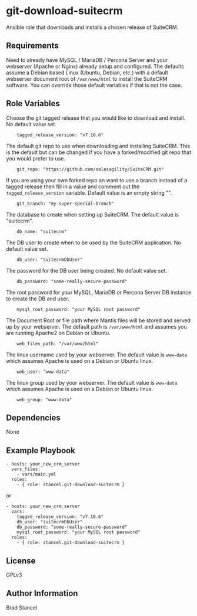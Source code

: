 git-download-suitecrm
=========

Ansible role that downloads and installs a chosen release of SuiteCRM. 

Requirements
------------

Need to already have MySQL / MariaDB / Percona Server and your webserver (Apache or Nginx) already setup and configured. The defaults assume a Debian based Linux (Ubuntu, Debian, etc.) with a default webserver document root of `/var/www/html` to install the SuiteCRM software. You can override those default variables if that is not the case.

Role Variables
--------------

Choose the git tagged release that you would like to download and install. No default value set.  

```
	tagged_release_version: "v7.10.6"
```
The default git repo to use when downloading and installing SuiteCRM. This is the default but can be changed if you have a forked/modified git repo that you would prefer to use.

```
	git_repo: "https://github.com/salesagility/SuiteCRM.git"
```
If you are using your own forked repo an want to use a branch instead of a tagged release then fill in a value and comment out the `tagged_release_version` variable. Default value is an empty string "".  
 
```
	git_branch: "my-super-special-branch"
```
The database to create when setting up SuiteCRM. The default value is "suitecrm".

```
	db_name: "suitecrm"
```
The DB user to create when to be used by the SuiteCRM application. No default value set.

```
	db_user: "suitecrmDbUser"
```
The password for the DB user being created. No default value set.

```
	db_password: "some-really-secure-password"
```
The root password for your MySQL, MariaDB or Percona Server DB instance to create the DB and user.

```
	mysql_root_password: "your MySQL root password"
```
The Document Root or file path where Mantis files will be stored and served up by your webserver. The default path is `/var/www/html` and assumes you are running Apache2 on Debian or Ubuntu.

```
	web_files_path: "/var/www/html"
```
The linux username used by your webserver. The default value is `www-data` which assumes Apache is used on a Debian or Ubuntu linux.

```
	web_user: "www-data"
```
The linux group used by your webserver. The default value is `www-data` which assumes Apache is used on a Debian or Ubuntu linux.

```
	web_group: "www-data"
```



Dependencies
------------

None

Example Playbook
----------------

	- hosts: your_new_crm_server
	  vars_files:
	    - vars/main.yml
	  roles:
	    - { role: stancel.git-download-suitecrm }


or 


	- hosts: your_new_crm_server 
	  vars:
		tagged_release_version: "v7.10.6"
		db_user: "suitecrmDbUser"
		db_password: "some-really-secure-password"
		mysql_root_password: "your MySQL root password"
	  roles:
	    - { role: stancel.git-download-suitecrm }

License
-------

GPLv3

Author Information
------------------

Brad Stancel

